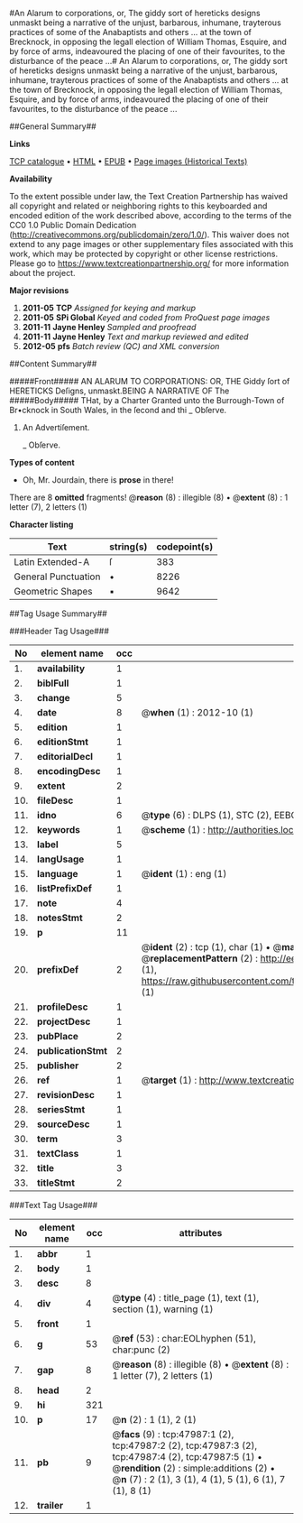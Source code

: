 #An Alarum to corporations, or, The giddy sort of hereticks designs unmaskt being a narrative of the unjust, barbarous, inhumane, trayterous practices of some of the Anabaptists and others ... at the town of Brecknock, in opposing the legall election of William Thomas, Esquire, and by force of arms, indeavoured the placing of one of their favourites, to the disturbance of the peace ...#
An Alarum to corporations, or, The giddy sort of hereticks designs unmaskt being a narrative of the unjust, barbarous, inhumane, trayterous practices of some of the Anabaptists and others ... at the town of Brecknock, in opposing the legall election of William Thomas, Esquire, and by force of arms, indeavoured the placing of one of their favourites, to the disturbance of the peace ...

##General Summary##

**Links**

[TCP catalogue](http://www.ota.ox.ac.uk/tcp/)  • 
[HTML](http://tei.it.ox.ac.uk/tcp/Texts-HTML/free/A26/A26593.html)  • 
[EPUB](http://tei.it.ox.ac.uk/tcp/Texts-EPUB/free/A26/A26593.epub) • 
[Page images (Historical Texts)](https://historicaltexts.jisc.ac.uk/eebo-11648688e)

**Availability**

To the extent possible under law, the Text Creation Partnership has waived all copyright and related or neighboring rights to this keyboarded and encoded edition of the work described above, according to the terms of the CC0 1.0 Public Domain Dedication (http://creativecommons.org/publicdomain/zero/1.0/). This waiver does not extend to any page images or other supplementary files associated with this work, which may be protected by copyright or other license restrictions. Please go to https://www.textcreationpartnership.org/ for more information about the project.

**Major revisions**

1. __2011-05__ __TCP__ *Assigned for keying and markup*
1. __2011-05__ __SPi Global__ *Keyed and coded from ProQuest page images*
1. __2011-11__ __Jayne Henley__ *Sampled and proofread*
1. __2011-11__ __Jayne Henley__ *Text and markup reviewed and edited*
1. __2012-05__ __pfs__ *Batch review (QC) and XML conversion*

##Content Summary##

#####Front#####
AN ALARUM TO CORPORATIONS: OR, THE Giddy ſort of HERETICKS Deſigns, unmaskt.BEING A NARRATIVE OF The
#####Body#####
THat, by a Charter Granted unto the Burrough-Town of Br•cknock in South Wales, in the ſecond and thi
    _ Obſerve.

1. An Advertiſement.

    _ Obſerve.

**Types of content**

  * Oh, Mr. Jourdain, there is **prose** in there!

There are 8 **omitted** fragments! 
 @__reason__ (8) : illegible (8)  •  @__extent__ (8) : 1 letter (7), 2 letters (1)

**Character listing**


|Text|string(s)|codepoint(s)|
|---|---|---|
|Latin Extended-A|ſ|383|
|General Punctuation|•|8226|
|Geometric Shapes|▪|9642|

##Tag Usage Summary##

###Header Tag Usage###

|No|element name|occ|attributes|
|---|---|---|---|
|1.|__availability__|1||
|2.|__biblFull__|1||
|3.|__change__|5||
|4.|__date__|8| @__when__ (1) : 2012-10 (1)|
|5.|__edition__|1||
|6.|__editionStmt__|1||
|7.|__editorialDecl__|1||
|8.|__encodingDesc__|1||
|9.|__extent__|2||
|10.|__fileDesc__|1||
|11.|__idno__|6| @__type__ (6) : DLPS (1), STC (2), EEBO-CITATION (1), OCLC (1), VID (1)|
|12.|__keywords__|1| @__scheme__ (1) : http://authorities.loc.gov/ (1)|
|13.|__label__|5||
|14.|__langUsage__|1||
|15.|__language__|1| @__ident__ (1) : eng (1)|
|16.|__listPrefixDef__|1||
|17.|__note__|4||
|18.|__notesStmt__|2||
|19.|__p__|11||
|20.|__prefixDef__|2| @__ident__ (2) : tcp (1), char (1)  •  @__matchPattern__ (2) : ([0-9\-]+):([0-9IVX]+) (1), (.+) (1)  •  @__replacementPattern__ (2) : http://eebo.chadwyck.com/downloadtiff?vid=$1&page=$2 (1), https://raw.githubusercontent.com/textcreationpartnership/Texts/master/tcpchars.xml#$1 (1)|
|21.|__profileDesc__|1||
|22.|__projectDesc__|1||
|23.|__pubPlace__|2||
|24.|__publicationStmt__|2||
|25.|__publisher__|2||
|26.|__ref__|1| @__target__ (1) : http://www.textcreationpartnership.org/docs/. (1)|
|27.|__revisionDesc__|1||
|28.|__seriesStmt__|1||
|29.|__sourceDesc__|1||
|30.|__term__|3||
|31.|__textClass__|1||
|32.|__title__|3||
|33.|__titleStmt__|2||


###Text Tag Usage###

|No|element name|occ|attributes|
|---|---|---|---|
|1.|__abbr__|1||
|2.|__body__|1||
|3.|__desc__|8||
|4.|__div__|4| @__type__ (4) : title_page (1), text (1), section (1), warning (1)|
|5.|__front__|1||
|6.|__g__|53| @__ref__ (53) : char:EOLhyphen (51), char:punc (2)|
|7.|__gap__|8| @__reason__ (8) : illegible (8)  •  @__extent__ (8) : 1 letter (7), 2 letters (1)|
|8.|__head__|2||
|9.|__hi__|321||
|10.|__p__|17| @__n__ (2) : 1 (1), 2 (1)|
|11.|__pb__|9| @__facs__ (9) : tcp:47987:1 (2), tcp:47987:2 (2), tcp:47987:3 (2), tcp:47987:4 (2), tcp:47987:5 (1)  •  @__rendition__ (2) : simple:additions (2)  •  @__n__ (7) : 2 (1), 3 (1), 4 (1), 5 (1), 6 (1), 7 (1), 8 (1)|
|12.|__trailer__|1||
